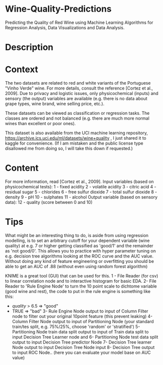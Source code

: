 # Wine-Quality-Predictions
Predicting the Quality of Red Wine using Machine Learning Algorithms for Regression Analysis, Data Visualizations and Data Analysis.

# Description

# Context
The two datasets are related to red and white variants of the Portuguese "Vinho Verde" wine. For more details, consult the reference [Cortez et al., 2009]. Due to privacy and logistic issues, only physicochemical (inputs) and sensory (the output) variables are available (e.g. there is no data about grape types, wine brand, wine selling price, etc.).

These datasets can be viewed as classification or regression tasks. The classes are ordered and not balanced (e.g. there are much more normal wines than excellent or poor ones).

This dataset is also available from the UCI machine learning repository, https://archive.ics.uci.edu/ml/datasets/wine+quality , I just shared it to kaggle for convenience. (If I am mistaken and the public license type disallowed me from doing so, I will take this down if requested.)

# Content
For more information, read [Cortez et al., 2009].
Input variables (based on physicochemical tests):
1 - fixed acidity 
2 - volatile acidity 
3 - citric acid 
4 - residual sugar 
5 - chlorides 
6 - free sulfur dioxide 
7 - total sulfur dioxide 
8 - density 
9 - pH 
10 - sulphates 
11 - alcohol 
Output variable (based on sensory data): 
12 - quality (score between 0 and 10) 

# Tips
What might be an interesting thing to do, is aside from using regression modelling, is to set an arbitrary cutoff for your dependent variable (wine quality) at e.g. 7 or higher getting classified as 'good/1' and the remainder as 'not good/0'. This allows you to practice with hyper parameter tuning on e.g. decision tree algorithms looking at the ROC curve and the AUC value. Without doing any kind of feature engineering or overfitting you should be able to get an AUC of .88 (without even using random forest algorithm)

KNIME is a great tool (GUI) that can be used for this.
1 - File Reader (for csv) to linear correlation node and to interactive histogram for basic EDA.
2- File Reader to 'Rule Engine Node' to turn the 10 point scale to dichtome variable (good wine and rest), the code to put in the rule engine is something like this:
- $quality$ > 6.5 => "good"
- TRUE => "bad" 
3- Rule Engine Node output to input of Column Filter node to filter out your original 10point feature (this prevent leaking)
4- Column Filter Node output to input of Partitioning Node (your standard train/tes split, e.g. 75%/25%, choose 'random' or 'stratified')
5- Partitioning Node train data split output to input of Train data split to input Decision Tree Learner node and 
6- Partitioning Node test data split output to input Decision Tree predictor Node
7- Decision Tree learner Node output to input Decision Tree Node input
8- Decision Tree output to input ROC Node.. (here you can evaluate your model base on AUC value)






